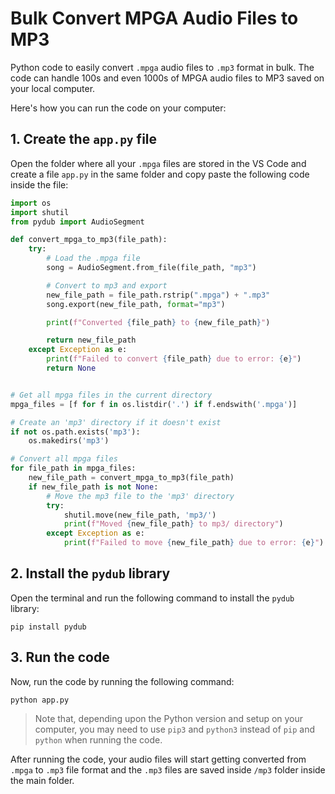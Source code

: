 # Bulk Convert MPGA Audio Files to MP3

Python code to easily convert `.mpga` audio files to `.mp3` format in bulk. The code can handle 100s and even 1000s of MPGA audio files to MP3 saved on your local computer.

Here's how you can run the code on your computer:

## 1. Create the `app.py` file

Open the folder where all your `.mpga` files are stored in the VS Code and create a file `app.py` in the same folder and copy paste the following code inside the file:

```python
import os
import shutil
from pydub import AudioSegment

def convert_mpga_to_mp3(file_path):
    try:
        # Load the .mpga file
        song = AudioSegment.from_file(file_path, "mp3")

        # Convert to mp3 and export
        new_file_path = file_path.rstrip(".mpga") + ".mp3"
        song.export(new_file_path, format="mp3")

        print(f"Converted {file_path} to {new_file_path}")

        return new_file_path
    except Exception as e:
        print(f"Failed to convert {file_path} due to error: {e}")
        return None


# Get all mpga files in the current directory
mpga_files = [f for f in os.listdir('.') if f.endswith('.mpga')]

# Create an 'mp3' directory if it doesn't exist
if not os.path.exists('mp3'):
    os.makedirs('mp3')

# Convert all mpga files
for file_path in mpga_files:
    new_file_path = convert_mpga_to_mp3(file_path)
    if new_file_path is not None:
        # Move the mp3 file to the 'mp3' directory
        try:
            shutil.move(new_file_path, 'mp3/')
            print(f"Moved {new_file_path} to mp3/ directory")
        except Exception as e:
            print(f"Failed to move {new_file_path} due to error: {e}")
```

## 2. Install the `pydub` library

Open the terminal and run the following command to install the `pydub` library:

```
pip install pydub
```

## 3. Run the code

Now, run the code by running the following command:

```
python app.py
```

> Note that, depending upon the Python version and setup on your computer, you may need to use `pip3` and `python3` instead of `pip` and `python` when running the code.

After running the code, your audio files will start getting converted from `.mpga` to `.mp3` file format and the `.mp3` files are saved inside `/mp3` folder inside the main folder.
